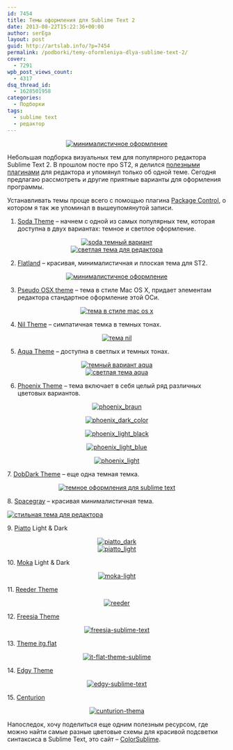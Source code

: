 ```yaml
---
id: 7454
title: Темы оформления для Sublime Text 2
date: 2013-08-22T15:22:36+00:00
author: serEga
layout: post
guid: http://artslab.info/?p=7454
permalink: /podborki/temy-oformleniya-dlya-sublime-text-2/
cover:
  - 7291
wpb_post_views_count:
  - 4317
dsq_thread_id:
  - 1628501958
categories:
  - Подборки
tags:
  - sublime text
  - редактор
---
```

<center>
  <a href="http://googledrive.com/host/0B9lHVSSSdxdxd0hjdUdmRzY3Tjg/flatland_st2.png"><img src="http://googledrive.com/host/0B9lHVSSSdxdxd0hjdUdmRzY3Tjg/flatland_st2-300x218.png" alt="минималистичное оформление" class="aligncenter size-medium wp-image-7469" srcset="http://googledrive.com/host/0B9lHVSSSdxdxd0hjdUdmRzY3Tjg/flatland_st2-300x218.png 300w, http://googledrive.com/host/0B9lHVSSSdxdxd0hjdUdmRzY3Tjg/flatland_st2.png 850w" sizes="(max-width: 300px) 100vw, 300px" /></a>
</center>

Небольшая подборка визуальных тем для популярного редактора Sublime Text 2. В прошлом посте про ST2, я делился [полезными плагинами](http://artslab.info/podborki/moj-top-10-plaginov-dlya-sublime-text-2/ "Мой топ-10 плагинов для Sublime Text 2") для редактора и упомянул только об одной теме. Сегодня предлагаю рассмотреть и другие приятные варианты для оформления программы.

<!--more-->

Устанавливать темы проще всего с помощью плагина <a href="https://sublime.wbond.net/installation" target="_blank">Package Control</a>, о котором я так же упоминал в вышеупомянутой записи.

1. <a href="https://github.com/buymeasoda/soda-theme" target="_blank">Soda Theme</a> &#8211; начнем с одной из самых популярных тем, которая доступна в двух вариантах: темное и светлое оформление.

<center>
  <a href="http://googledrive.com/host/0B9lHVSSSdxdxd0hjdUdmRzY3Tjg/soda_dark_theme.png"><img src="http://googledrive.com/host/0B9lHVSSSdxdxd0hjdUdmRzY3Tjg/soda_dark_theme-300x224.png" alt="soda темный вариант" class="aligncenter size-medium wp-image-7470" srcset="http://googledrive.com/host/0B9lHVSSSdxdxd0hjdUdmRzY3Tjg/soda_dark_theme-300x224.png 300w, http://googledrive.com/host/0B9lHVSSSdxdxd0hjdUdmRzY3Tjg/soda_dark_theme.png 850w" sizes="(max-width: 300px) 100vw, 300px" /></a>
</center>





<center>
  <a href="http://googledrive.com/host/0B9lHVSSSdxdxd0hjdUdmRzY3Tjg/soda_light_sublime_text.png"><img src="http://googledrive.com/host/0B9lHVSSSdxdxd0hjdUdmRzY3Tjg/soda_light_sublime_text-300x224.png" alt="светлая тема для редактора" class="aligncenter size-medium wp-image-7471" srcset="http://googledrive.com/host/0B9lHVSSSdxdxd0hjdUdmRzY3Tjg/soda_light_sublime_text-300x224.png 300w, http://googledrive.com/host/0B9lHVSSSdxdxd0hjdUdmRzY3Tjg/soda_light_sublime_text.png 850w" sizes="(max-width: 300px) 100vw, 300px" /></a>
</center>

2. <a href="https://github.com/thinkpixellab/flatland" target="_blank">Flatland</a> &#8211; красивая, минималистичная и плоская тема для ST2.

<center>
  <a href="http://googledrive.com/host/0B9lHVSSSdxdxd0hjdUdmRzY3Tjg/flatland_st2.png"><img src="http://googledrive.com/host/0B9lHVSSSdxdxd0hjdUdmRzY3Tjg/flatland_st2-300x218.png" alt="минималистичное оформление" class="aligncenter size-medium wp-image-7469" srcset="http://googledrive.com/host/0B9lHVSSSdxdxd0hjdUdmRzY3Tjg/flatland_st2-300x218.png 300w, http://googledrive.com/host/0B9lHVSSSdxdxd0hjdUdmRzY3Tjg/flatland_st2.png 850w" sizes="(max-width: 300px) 100vw, 300px" /></a>
</center>

3. <a href="https://github.com/raik/st2-pseudo-osx-theme" target="_blank">Pseudo OSX theme</a> &#8211; тема в стиле Mac OS X, придает элементам редактора стандартное оформление этой ОСи.

<center>
  <a href="http://googledrive.com/host/0B9lHVSSSdxdxd0hjdUdmRzY3Tjg/pseudo_osx_theme.png"><img src="http://googledrive.com/host/0B9lHVSSSdxdxd0hjdUdmRzY3Tjg/pseudo_osx_theme-300x227.png" alt="тема в стиле mac os x" class="aligncenter size-medium wp-image-7455" srcset="http://googledrive.com/host/0B9lHVSSSdxdxd0hjdUdmRzY3Tjg/pseudo_osx_theme-300x227.png 300w, http://googledrive.com/host/0B9lHVSSSdxdxd0hjdUdmRzY3Tjg/pseudo_osx_theme.png 859w" sizes="(max-width: 300px) 100vw, 300px" /></a>
</center>

4. <a href="https://github.com/nilium/st2-nil-theme" target="_blank">Nil Theme</a> &#8211; симпатичная темка в темных тонах.

<center>
  <a href="http://googledrive.com/host/0B9lHVSSSdxdxd0hjdUdmRzY3Tjg/nil_sublime.png"><img src="http://googledrive.com/host/0B9lHVSSSdxdxd0hjdUdmRzY3Tjg/nil_sublime-300x240.png" alt="тема nil" class="aligncenter size-medium wp-image-7456" srcset="http://googledrive.com/host/0B9lHVSSSdxdxd0hjdUdmRzY3Tjg/nil_sublime-300x240.png 300w, http://googledrive.com/host/0B9lHVSSSdxdxd0hjdUdmRzY3Tjg/nil_sublime-1024x819.png 1024w" sizes="(max-width: 300px) 100vw, 300px" /></a>
</center>

5. <a href="https://github.com/cafarm/aqua-theme" target="_blank">Aqua Theme</a> &#8211; доступна в светлых и темных тонах.

<center>
  <a href="http://googledrive.com/host/0B9lHVSSSdxdxd0hjdUdmRzY3Tjg/ProKit.png"><img src="http://googledrive.com/host/0B9lHVSSSdxdxd0hjdUdmRzY3Tjg/ProKit-300x202.png" alt="темный вариант aqua" class="aligncenter size-medium wp-image-7457" srcset="http://googledrive.com/host/0B9lHVSSSdxdxd0hjdUdmRzY3Tjg/ProKit-300x202.png 300w, http://googledrive.com/host/0B9lHVSSSdxdxd0hjdUdmRzY3Tjg/ProKit.png 842w" sizes="(max-width: 300px) 100vw, 300px" /></a>
</center>





<center>
  <a href="http://googledrive.com/host/0B9lHVSSSdxdxd0hjdUdmRzY3Tjg/AppKit.png"><img src="http://googledrive.com/host/0B9lHVSSSdxdxd0hjdUdmRzY3Tjg/AppKit-300x202.png" alt="светлая тема aqua" class="aligncenter size-medium wp-image-7458" srcset="http://googledrive.com/host/0B9lHVSSSdxdxd0hjdUdmRzY3Tjg/AppKit-300x202.png 300w, http://googledrive.com/host/0B9lHVSSSdxdxd0hjdUdmRzY3Tjg/AppKit.png 842w" sizes="(max-width: 300px) 100vw, 300px" /></a>
</center>

6. <a href="https://github.com/netatoo/phoenix-theme" target="_blank">Phoenix Theme</a> &#8211; тема включает в себя целый ряд различных цветовых вариантов.

<center>
  <a href="http://googledrive.com/host/0B9lHVSSSdxdxd0hjdUdmRzY3Tjg/phoenix_braun.png"><img src="http://googledrive.com/host/0B9lHVSSSdxdxd0hjdUdmRzY3Tjg/phoenix_braun-300x209.png" alt="phoenix_braun" class="aligncenter size-medium wp-image-7459" srcset="http://googledrive.com/host/0B9lHVSSSdxdxd0hjdUdmRzY3Tjg/phoenix_braun-300x209.png 300w, http://googledrive.com/host/0B9lHVSSSdxdxd0hjdUdmRzY3Tjg/phoenix_braun.png 850w" sizes="(max-width: 300px) 100vw, 300px" /></a></p>

  <p>
    <a href="http://googledrive.com/host/0B9lHVSSSdxdxd0hjdUdmRzY3Tjg/phoenix_dark_color.png"><img src="http://googledrive.com/host/0B9lHVSSSdxdxd0hjdUdmRzY3Tjg/phoenix_dark_color-300x209.png" alt="phoenix_dark_color" class="aligncenter size-medium wp-image-7460" srcset="http://googledrive.com/host/0B9lHVSSSdxdxd0hjdUdmRzY3Tjg/phoenix_dark_color-300x209.png 300w, http://googledrive.com/host/0B9lHVSSSdxdxd0hjdUdmRzY3Tjg/phoenix_dark_color.png 850w" sizes="(max-width: 300px) 100vw, 300px" /></a>
  </p>

  <p>
    <a href="http://googledrive.com/host/0B9lHVSSSdxdxd0hjdUdmRzY3Tjg/phoenix_light_black.png"><img src="http://googledrive.com/host/0B9lHVSSSdxdxd0hjdUdmRzY3Tjg/phoenix_light_black-300x154.png" alt="phoenix_light_black" class="aligncenter size-medium wp-image-7461" srcset="http://googledrive.com/host/0B9lHVSSSdxdxd0hjdUdmRzY3Tjg/phoenix_light_black-300x154.png 300w, http://googledrive.com/host/0B9lHVSSSdxdxd0hjdUdmRzY3Tjg/phoenix_light_black.png 850w" sizes="(max-width: 300px) 100vw, 300px" /></a>
  </p>

  <p>
    <a href="http://googledrive.com/host/0B9lHVSSSdxdxd0hjdUdmRzY3Tjg/phoenix_light_blue.png"><img src="http://googledrive.com/host/0B9lHVSSSdxdxd0hjdUdmRzY3Tjg/phoenix_light_blue-300x154.png" alt="phoenix_light_blue" class="aligncenter size-medium wp-image-7462" srcset="http://googledrive.com/host/0B9lHVSSSdxdxd0hjdUdmRzY3Tjg/phoenix_light_blue-300x154.png 300w, http://googledrive.com/host/0B9lHVSSSdxdxd0hjdUdmRzY3Tjg/phoenix_light_blue.png 850w" sizes="(max-width: 300px) 100vw, 300px" /></a>
  </p>

  <p>
    <a href="http://googledrive.com/host/0B9lHVSSSdxdxd0hjdUdmRzY3Tjg/phoenix_light.png"><img src="http://googledrive.com/host/0B9lHVSSSdxdxd0hjdUdmRzY3Tjg/phoenix_light-300x154.png" alt="phoenix_light" class="aligncenter size-medium wp-image-7463" srcset="http://googledrive.com/host/0B9lHVSSSdxdxd0hjdUdmRzY3Tjg/phoenix_light-300x154.png 300w, http://googledrive.com/host/0B9lHVSSSdxdxd0hjdUdmRzY3Tjg/phoenix_light.png 850w" sizes="(max-width: 300px) 100vw, 300px" /></a></center>
  </p>

  <p>
    7. <a href="https://github.com/charlesroper/DobDark-Theme" target="_blank">DobDark Theme</a> &#8211; еще одна темная темка.
  </p>

  <p>
    <center>
      <a href="http://googledrive.com/host/0B9lHVSSSdxdxd0hjdUdmRzY3Tjg/dobtheme_st2.png"><img src="http://googledrive.com/host/0B9lHVSSSdxdxd0hjdUdmRzY3Tjg/dobtheme_st2-300x298.png" alt="темное оформления для sublime text" class="aligncenter size-medium wp-image-7468" srcset="http://googledrive.com/host/0B9lHVSSSdxdxd0hjdUdmRzY3Tjg/dobtheme_st2-300x298.png 300w, http://googledrive.com/host/0B9lHVSSSdxdxd0hjdUdmRzY3Tjg/dobtheme_st2-100x100.png 100w, http://googledrive.com/host/0B9lHVSSSdxdxd0hjdUdmRzY3Tjg/dobtheme_st2.png 833w" sizes="(max-width: 300px) 100vw, 300px" /></a>
    </center>
  </p>

  <p>
    8. <a href="http://kkga.github.io/spacegray/">Spacegray</a> &#8211; красивая минималистичная тема.
  </p>

  <p>
    <a href="http://googledrive.com/host/0B9lHVSSSdxdxd0hjdUdmRzY3Tjg/spacegray-sublime.png"><img src="http://googledrive.com/host/0B9lHVSSSdxdxd0hjdUdmRzY3Tjg/spacegray-sublime-300x186.png" alt="стильная тема для редактора" class="aligncenter size-medium wp-image-7986" srcset="http://googledrive.com/host/0B9lHVSSSdxdxd0hjdUdmRzY3Tjg/spacegray-sublime-300x186.png 300w, http://googledrive.com/host/0B9lHVSSSdxdxd0hjdUdmRzY3Tjg/spacegray-sublime-1024x636.png 1024w, http://googledrive.com/host/0B9lHVSSSdxdxd0hjdUdmRzY3Tjg/spacegray-sublime.png 1191w" sizes="(max-width: 300px) 100vw, 300px" /></a>
  </p>

  <p>
    9. <a href="https://github.com/samuelrafo/piatto">Piatto</a> Light & Dark
  </p>

  <p>
    <center>
      <a href="http://googledrive.com/host/0B9lHVSSSdxdxd0hjdUdmRzY3Tjg/piatto_dark.png"><img src="http://googledrive.com/host/0B9lHVSSSdxdxd0hjdUdmRzY3Tjg/piatto_dark-300x201.png" alt="piatto_dark" class="aligncenter size-medium wp-image-8168" srcset="http://googledrive.com/host/0B9lHVSSSdxdxd0hjdUdmRzY3Tjg/piatto_dark-300x201.png 300w, http://googledrive.com/host/0B9lHVSSSdxdxd0hjdUdmRzY3Tjg/piatto_dark.png 842w" sizes="(max-width: 300px) 100vw, 300px" /></a><br /> <a href="http://googledrive.com/host/0B9lHVSSSdxdxd0hjdUdmRzY3Tjg/piatto_light.png"><img src="http://googledrive.com/host/0B9lHVSSSdxdxd0hjdUdmRzY3Tjg/piatto_light-300x201.png" alt="piatto_light" class="aligncenter size-medium wp-image-8161" srcset="http://googledrive.com/host/0B9lHVSSSdxdxd0hjdUdmRzY3Tjg/piatto_light-300x201.png 300w, http://googledrive.com/host/0B9lHVSSSdxdxd0hjdUdmRzY3Tjg/piatto_light.png 842w" sizes="(max-width: 300px) 100vw, 300px" /></a>
    </center>
  </p>

  <p>
    10. <a href="https://github.com/aldomann/sublime-moka">Moka</a> Light & Dark
  </p>

  <p>
    <center>
      <a href="http://googledrive.com/host/0B9lHVSSSdxdxd0hjdUdmRzY3Tjg/moka-light.png"><img src="http://googledrive.com/host/0B9lHVSSSdxdxd0hjdUdmRzY3Tjg/moka-light-300x198.png" alt="moka-light" class="aligncenter size-medium wp-image-8162" srcset="http://googledrive.com/host/0B9lHVSSSdxdxd0hjdUdmRzY3Tjg/moka-light-300x198.png 300w, http://googledrive.com/host/0B9lHVSSSdxdxd0hjdUdmRzY3Tjg/moka-light-900x594.png 900w, http://googledrive.com/host/0B9lHVSSSdxdxd0hjdUdmRzY3Tjg/moka-light.png 940w" sizes="(max-width: 300px) 100vw, 300px" /></a>
    </center>
  </p>

  <p>
    11. <a href="https://github.com/hyspace/st2-reeder-theme">Reeder Theme</a>
  </p>

  <p>
    <center>
      <a href="http://googledrive.com/host/0B9lHVSSSdxdxd0hjdUdmRzY3Tjg/reeder.png"><img src="http://googledrive.com/host/0B9lHVSSSdxdxd0hjdUdmRzY3Tjg/reeder-300x227.png" alt="reeder" class="aligncenter size-medium wp-image-8165" srcset="http://googledrive.com/host/0B9lHVSSSdxdxd0hjdUdmRzY3Tjg/reeder-300x227.png 300w, http://googledrive.com/host/0B9lHVSSSdxdxd0hjdUdmRzY3Tjg/reeder-1024x778.png 1024w, http://googledrive.com/host/0B9lHVSSSdxdxd0hjdUdmRzY3Tjg/reeder-900x683.png 900w, http://googledrive.com/host/0B9lHVSSSdxdxd0hjdUdmRzY3Tjg/reeder.png 1083w" sizes="(max-width: 300px) 100vw, 300px" /></a>
    </center>
  </p>

  <p>
    12. <a href="https://github.com/nilium/st-theme-freesia">Freesia Theme</a>
  </p>

  <p>
    <center>
      <a href="http://googledrive.com/host/0B9lHVSSSdxdxd0hjdUdmRzY3Tjg/freesia-sublime-text.png"><img src="http://googledrive.com/host/0B9lHVSSSdxdxd0hjdUdmRzY3Tjg/freesia-sublime-text-300x187.png" alt="freesia-sublime-text" class="aligncenter size-medium wp-image-8163" srcset="http://googledrive.com/host/0B9lHVSSSdxdxd0hjdUdmRzY3Tjg/freesia-sublime-text-300x187.png 300w, http://googledrive.com/host/0B9lHVSSSdxdxd0hjdUdmRzY3Tjg/freesia-sublime-text-1024x639.png 1024w, http://googledrive.com/host/0B9lHVSSSdxdxd0hjdUdmRzY3Tjg/freesia-sublime-text-900x562.png 900w" sizes="(max-width: 300px) 100vw, 300px" /></a>
    </center>
  </p>

  <p>
    13. <a href="https://github.com/itsthatguy/theme-itg-flat">Theme itg.flat</a>
  </p>

  <p>
    <center>
      <a href="http://googledrive.com/host/0B9lHVSSSdxdxd0hjdUdmRzY3Tjg/it-flat-theme-sublime.jpg"><img src="http://googledrive.com/host/0B9lHVSSSdxdxd0hjdUdmRzY3Tjg/it-flat-theme-sublime-300x190.jpg" alt="it-flat-theme-sublime" class="aligncenter size-medium wp-image-8167" srcset="http://googledrive.com/host/0B9lHVSSSdxdxd0hjdUdmRzY3Tjg/it-flat-theme-sublime-300x190.jpg 300w, http://googledrive.com/host/0B9lHVSSSdxdxd0hjdUdmRzY3Tjg/it-flat-theme-sublime-1024x651.jpg 1024w, http://googledrive.com/host/0B9lHVSSSdxdxd0hjdUdmRzY3Tjg/it-flat-theme-sublime-900x572.jpg 900w" sizes="(max-width: 300px) 100vw, 300px" /></a>
    </center>
  </p>

  <p>
    14. <a href="https://github.com/soyrex/sublime-theme-edgy">Edgy Theme</a>
  </p>

  <p>
    <center>
      <a href="http://googledrive.com/host/0B9lHVSSSdxdxd0hjdUdmRzY3Tjg/edgy-sublime-text.png"><img src="http://googledrive.com/host/0B9lHVSSSdxdxd0hjdUdmRzY3Tjg/edgy-sublime-text-300x195.png" alt="edgy-sublime-text" class="aligncenter size-medium wp-image-8166" srcset="http://googledrive.com/host/0B9lHVSSSdxdxd0hjdUdmRzY3Tjg/edgy-sublime-text-300x195.png 300w, http://googledrive.com/host/0B9lHVSSSdxdxd0hjdUdmRzY3Tjg/edgy-sublime-text-1024x667.png 1024w, http://googledrive.com/host/0B9lHVSSSdxdxd0hjdUdmRzY3Tjg/edgy-sublime-text-900x586.png 900w, http://googledrive.com/host/0B9lHVSSSdxdxd0hjdUdmRzY3Tjg/edgy-sublime-text.png 1438w" sizes="(max-width: 300px) 100vw, 300px" /></a>
    </center>
  </p>

  <p>
    15. <a href="https://github.com/allanhortle/Centurion">Centurion</a>
  </p>

  <p>
    <center>
      <a href="http://googledrive.com/host/0B9lHVSSSdxdxd0hjdUdmRzY3Tjg/cunturion-thema.png"><img src="http://googledrive.com/host/0B9lHVSSSdxdxd0hjdUdmRzY3Tjg/cunturion-thema-300x229.png" alt="cunturion-thema" class="aligncenter size-medium wp-image-8164" srcset="http://googledrive.com/host/0B9lHVSSSdxdxd0hjdUdmRzY3Tjg/cunturion-thema-300x229.png 300w, http://googledrive.com/host/0B9lHVSSSdxdxd0hjdUdmRzY3Tjg/cunturion-thema-1024x784.png 1024w, http://googledrive.com/host/0B9lHVSSSdxdxd0hjdUdmRzY3Tjg/cunturion-thema-900x689.png 900w, http://googledrive.com/host/0B9lHVSSSdxdxd0hjdUdmRzY3Tjg/cunturion-thema.png 1182w" sizes="(max-width: 300px) 100vw, 300px" /></a>
    </center>
  </p>

  <p>
    Напоследок, хочу поделиться еще одним полезным ресурсом, где можно найти самые разные цветовые схемы для красивой подсветки синтаксиса в Sublime Text, это сайт &#8211; <a href="http://colorsublime.com/" title="Цветовые схемы для редактора" target="_blank">ColorSublime</a>.
  </p>